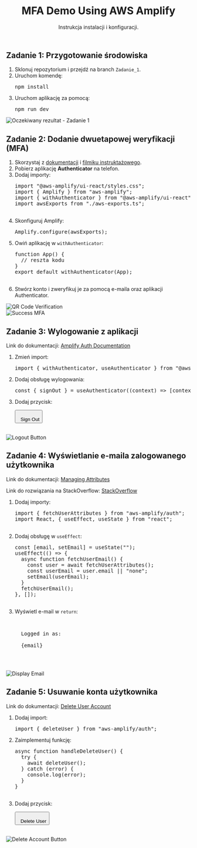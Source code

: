 <header>
    <h1>MFA Demo Using AWS Amplify</h1>
    <p>Instrukcja instalacji i konfiguracji.</p>
  </header>

  <section>
    <h2>Zadanie 1: Przygotowanie środowiska</h2>
    <ol>
      <li>Sklonuj repozytorium i przejdź na branch <code>Zadanie_1</code>.</li>
      <li>Uruchom komendę:
        <pre>npm install</pre>
      </li>
      <li>Uruchom aplikację za pomocą:
        <pre>npm run dev</pre>
      </li>
    </ol>
    <div class="image">
      <img src="https://github.com/user-attachments/assets/56978ed1-f284-48fd-a3b8-f16514f256d0" alt="Oczekiwany rezultat - Zadanie 1">
    </div>
  </section>

  <section>
    <h2>Zadanie 2: Dodanie dwuetapowej weryfikacji (MFA)</h2>
    <ol>
      <li>Skorzystaj z 
        <a href="https://docs.amplify.aws/gen1/react/start/getting-started/auth/">dokumentacji</a> i 
        <a href="https://www.youtube.com/watch?v=hQEsl93I5nE&t=153s">filmiku instruktażowego</a>.
      </li>
      <li>Pobierz aplikację <strong>Authenticator</strong> na telefon.</li>
      <li>Dodaj importy:
        <pre>
import "@aws-amplify/ui-react/styles.css";
import { Amplify } from "aws-amplify";
import { withAuthenticator } from "@aws-amplify/ui-react";
import awsExports from "./aws-exports.ts";
        </pre>
      </li>
      <li>Skonfiguruj Amplify:
        <pre>Amplify.configure(awsExports);</pre>
      </li>
      <li>Owiń aplikację w <code>withAuthenticator</code>:
        <pre>
function App() {
  // reszta kodu
}
export default withAuthenticator(App);
        </pre>
      </li>
      <li>Stwórz konto i zweryfikuj je za pomocą e-maila oraz aplikacji Authenticator.</li>
    </ol>
    <div class="image">
      <img src="https://github.com/user-attachments/assets/dd6103f8-3fd2-47cb-ade3-b5e8b26cfc9d" alt="QR Code Verification">
    </div>
    <div class="image">
      <img src="https://github.com/user-attachments/assets/4e695800-aac6-4a67-990e-a8c9c92ba227" alt="Success MFA">
    </div>
  </section>

  <section>
    <h2>Zadanie 3: Wylogowanie z aplikacji</h2>
    <p>Link do dokumentacji: 
      <a href="https://docs.amplify.aws/gen1/react/start/getting-started/auth/">Amplify Auth Documentation</a>
    </p>
    <ol>
      <li>Zmień import:
        <pre>import { withAuthenticator, useAuthenticator } from "@aws-amplify/ui-react";</pre>
      </li>
      <li>Dodaj obsługę wylogowania:
        <pre>const { signOut } = useAuthenticator((context) => [context.signOut]);</pre>
      </li>
      <li>Dodaj przycisk:
        <pre>
<button className="sign-out-button" onClick={signOut}>
  Sign Out
</button>
        </pre>
      </li>
    </ol>
    <div class="image">
      <img src="https://github.com/user-attachments/assets/942bd0a3-fa9b-47ec-9e6f-9a34b4805fb1" alt="Logout Button">
    </div>
  </section>

  <section>
    <h2>Zadanie 4: Wyświetlanie e-maila zalogowanego użytkownika</h2>
    <p>Link do dokumentacji: 
      <a href="https://docs.amplify.aws/gen1/flutter/build-a-backend/auth/managing-attributes/">Managing Attributes</a>
    </p>
    <p>Link do rozwiązania na StackOverflow: 
      <a href="https://stackoverflow.com/questions/78031313/how-to-get-and-display-name-and-email-from-fetchuserattributes-in-basic-aws-am">StackOverflow</a>
    </p>
    <ol>
      <li>Dodaj importy:
        <pre>
import { fetchUserAttributes } from "aws-amplify/auth";
import React, { useEffect, useState } from "react";
        </pre>
      </li>
      <li>Dodaj obsługę w <code>useEffect</code>:
        <pre>
const [email, setEmail] = useState("");
useEffect(() => {
  async function fetchUserEmail() {
    const user = await fetchUserAttributes();
    const userEmail = user.email || "none";
    setEmail(userEmail);
  }
  fetchUserEmail();
}, []);
        </pre>
      </li>
      <li>Wyświetl e-mail w <code>return</code>:
        <pre>
<p className="user-email">
  Logged in as: <br />
  {email}
</p>
        </pre>
      </li>
    </ol>
    <div class="image">
      <img src="https://github.com/user-attachments/assets/00d9800d-d93e-46a5-a921-e0905ae657a8" alt="Display Email">
    </div>
  </section>

  <section>
    <h2>Zadanie 5: Usuwanie konta użytkownika</h2>
    <p>Link do dokumentacji: 
      <a href="https://docs.amplify.aws/gen1/react/build-a-backend/auth/delete-user-account/">Delete User Account</a>
    </p>
    <ol>
      <li>Dodaj import:
        <pre>import { deleteUser } from "aws-amplify/auth";</pre>
      </li>
      <li>Zaimplementuj funkcję:
        <pre>
async function handleDeleteUser() {
  try {
    await deleteUser();
  } catch (error) {
    console.log(error);
  }
}
        </pre>
      </li>
      <li>Dodaj przycisk:
        <pre>
<button className="delete-button" onClick={handleDeleteUser}>
  Delete User
</button>
        </pre>
      </li>
    </ol>
    <div class="image">
      <img src="https://github.com/user-attachments/assets/c49c0b44-6e05-4b06-a4e3-5386a1e06f3f" alt="Delete Account Button">
    </div>
  </section>
